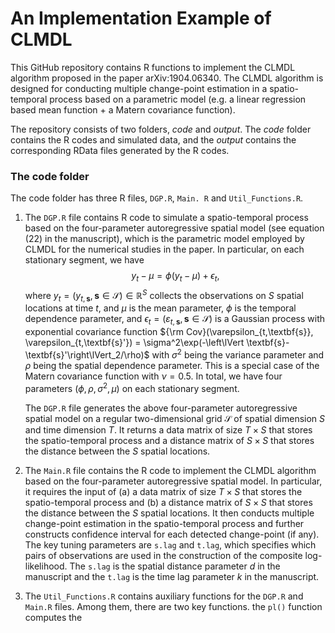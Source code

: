 An Implementation Example of CLMDL
================

This GitHub repository contains R functions to implement the CLMDL algorithm proposed in the paper arXiv:1904.06340. The CLMDL algorithm is designed for conducting multiple change-point estimation in a spatio-temporal process based on a parametric model (e.g. a linear regression based mean function + a Matern covariance function).

The repository consists of two folders, *code* and *output*. The *code* folder contains the R codes and simulated data, and the *output* contains the corresponding RData files generated by the R codes.

### The code folder

The code folder has three R files, `DGP.R`, `Main. R` and `Util_Functions.R`.
1. The `DGP.R` file contains R code to simulate a spatio-temporal process based on the four-parameter autoregressive spatial model (see equation (22) in the manuscript), which is the parametric model employed by CLMDL for the numerical studies in the paper. In particular, on each stationary segment, we have $$y_t-\mu = \phi (y_t-\mu) +\epsilon_t,$$ where $y_t=(y_{t,\textbf{s}}, \textbf{s}\in \mathcal S)\in \mathbb R^S$ collects the observations on $S$ spatial locations at time $t$, and $\mu$ is the mean parameter, $\phi$ is the temporal dependence parameter, and $\epsilon_t=(\varepsilon_{t,\textbf{s}}, \textbf{s}\in \mathcal S)$ is a Gaussian process with exponential covariance function ${\rm Cov}(\varepsilon_{t,\textbf{s}}, \varepsilon_{t,\textbf{s}'}) = \sigma^2\exp(-\left\lVert \textbf{s}-\textbf{s}'\right\lVert_2/\rho)$ with $\sigma^2$ being the variance parameter and $\rho$ being the spatial dependence parameter. This is a special case of the Matern covariance function with $\nu=0.5$. In total, we have four parameters $(\phi, \rho, \sigma^2, \mu)$ on each stationary segment.

   The `DGP.R` file generates the above four-parameter autoregressive spatial model on a regular two-dimensional grid $\mathcal S$ of spatial dimension $S$ and time dimension $T$. It returns a data matrix of size $T \times S$ that stores the spatio-temporal process and a distance matrix of $S\times S$ that stores the distance between the $S$ spatial locations.

2. The `Main.R` file contains the R code to implement the CLMDL algorithm based on the four-parameter autoregressive spatial model. In particular, it requires the input of (a) a data matrix of size $T \times S$ that stores the spatio-temporal process and (b) a distance matrix of $S\times S$ that stores the distance between the $S$ spatial locations. It then conducts multiple change-point estimation in the spatio-temporal process and further constructs confidence interval for each detected change-point (if any). The key tuning parameters are `s.lag` and `t.lag`, which specifies which pairs of observations are used in the construction of the composite log-likelihood. The `s.lag` is the spatial distance parameter $d$ in the manuscript and the `t.lag` is the time lag parameter $k$ in the manuscript.

3. The `Util_Functions.R` contains auxiliary functions for the `DGP.R` and `Main.R` files. Among them, there are two key functions. the `pl()` function computes the 

